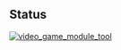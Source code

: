 ## Status

[![video_game_module_tool](https://catalog.flipperzero.one/application/video_game_module_tool/widget)](https://catalog.flipperzero.one/application/video_game_module_tool/page)
